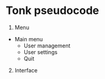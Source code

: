 # Tonk pseudocode 

1) Menu
* Main menu
    * User management
    * User settings
    * Quit 

2) Interface